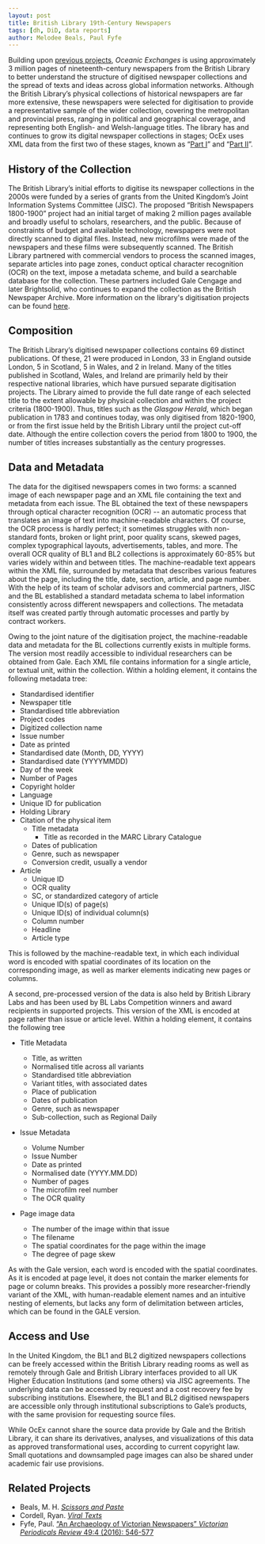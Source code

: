 ```yaml
---
layout: post
title: British Library 19th-Century Newspapers
tags: [dh, DiD, data reports]
author: Melodee Beals, Paul Fyfe
---
```

 
Building upon [previous projects](#Related), *Oceanic Exchanges* is using approximately 3 million pages of nineteenth-century newspapers from the British Library to better understand the structure of digitised newspaper collections and the spread of texts and ideas across global information networks. Although the British Library’s physical collections of historical newspapers are far more extensive, these newspapers were selected for digitisation to provide a representative sample of the wider collection, covering the metropolitan and provincial press, ranging in political and geographical coverage, and representing both English- and Welsh-language titles. The library has and continues to grow its digital newspaper collections in stages; OcEx uses XML data from the first two of these stages, known as “[Part I](https://www.gale.com/c/british-library-newspapers-part-i)” and “[Part II](https://www.gale.com/c/british-library-newspapers-part-ii)”.

## History of the Collection

The British Library’s initial efforts to digitise its newspaper collections in the 2000s were funded by a series of grants from the United Kingdom’s Joint Information Systems Committee (JISC). The proposed “British Newspapers 1800-1900” project had an initial target of making 2 million pages available and broadly useful to scholars, researchers, and the public. Because of constraints of budget and available technology, newspapers were not directly scanned to digital files. Instead, new microfilms were made of the newspapers and these films were subsequently scanned. The British Library partnered with commercial vendors to process the scanned images, separate articles into page zones, conduct optical character recognition (OCR) on the text, impose a metadata scheme, and build a searchable database for the collection. These partners included Gale Cengage and later Brightsolid, who continues to expand the collection as the British Newspaper Archive. More information on the library's digitisation projects can be found [here](http://www.bl.uk/reshelp/findhelprestype/news/newspdigproj/index.html).

## Composition

The British Library’s digitised newspaper collections contains 69 distinct publications. Of these, 21 were produced in London, 33 in England outside London, 5 in Scotland, 5 in Wales, and 2 in Ireland. Many of the titles published in Scotland, Wales, and Ireland are primarily held by their respective national libraries, which have pursued separate digitisation projects. The Library aimed to provide the full date range of each selected title to the extent allowable by physical collection and within the project criteria (1800-1900). Thus, titles such as the *Glasgow Herald*, which began publication in 1783 and continues today, was only digitised from 1820-1900, or from the first issue held by the British Library until the project cut-off date. Although the entire collection covers the period from 1800 to 1900, the number of titles increases substantially as the century progresses.

## Data and Metadata
The data for the digitised newspapers comes in two forms: a scanned image of each newspaper page and an XML file containing the text and metadata from each issue. The BL obtained the text of these newspapers through optical character recognition (OCR) -- an automatic process that translates an image of text into machine-readable characters. Of course, the OCR process is hardly perfect; it sometimes struggles with non-standard fonts, broken or light print, poor quality scans, skewed pages, complex typographical layouts, advertisements, tables, and more. The overall OCR quality of BL1 and BL2 collections is approximately 60-85% but varies widely within and between titles. The machine-readable text appears within the XML file, surrounded by metadata that describes various features about the page, including the title, date, section, article, and page number. With the help of its team of scholar advisors and commercial partners, JISC and the BL established a standard metadata schema to label information consistently across different newspapers and collections. The metadata itself was created partly through automatic processes and partly by contract workers.

Owing to the joint nature of the digitisation project, the machine-readable data and metadata for the BL collections currently exists in multiple forms. The version most readily accessible to individual researchers can be obtained from Gale. Each XML file contains information for a single article, or textual unit, within the collection. Within a holding element, it contains the following metadata tree:

+ Standardised identifier
+ Newspaper title
+ Standardised title abbreviation
+ Project codes
+ Digitized collection name
+ Issue number
+ Date as printed
+ Standardised date (Month, DD, YYYY)
+ Standardised date (YYYYMMDD)
+ Day of the week
+ Number of Pages
+ Copyright holder
+ Language
+ Unique ID for publication
+ Holding Library
+ Citation of the physical item
    + Title metadata
        + Title as recorded in the MARC Library Catalogue
    + Dates of publication
    + Genre, such as newspaper
    + Conversion credit, usually a vendor
+ Article
    + Unique ID
    + OCR quality
    + SC, or standardized category of article
    + Unique ID(s) of page(s)
    + Unique ID(s) of individual column(s)
    + Column number
    + Headline
    + Article type

This is followed by the machine-readable text, in which each individual word is encoded with spatial coordinates of its location on the corresponding image, as well as marker elements indicating new pages or columns.

A second, pre-processed version of the data is also held by British Library Labs and has been used by BL Labs Competition winners and award recipients in supported projects. This version of the XML is encoded at page rather than issue or article level. Within a holding element, it contains the following tree

+ Title Metadata
  + Title, as written
  + Normalised title across all variants
  + Standardised title abbreviation
  + Variant titles, with associated dates
  + Place of publication
  + Dates of publication
  + Genre, such as newspaper
  + Sub-collection, such as Regional Daily

+ Issue Metadata
    + Volume Number
    + Issue Number
    + Date as printed
    + Normalised date (YYYY.MM.DD)
    + Number of pages
    + The microfilm reel number
    + The OCR quality

+ Page image data
    + The number of the image within that issue
    + The filename
    + The spatial coordinates for the page within the image
    + The degree of page skew

As with the Gale version, each word is encoded with the spatial coordinates. As it is encoded at page level, it does not contain the marker elements for page or column breaks. This provides a possibly more researcher-friendly variant of the XML, with human-readable element names and an intuitive nesting of elements, but lacks any form of delimitation between articles, which can be found in the GALE version.

## Access and Use

In the United Kingdom, the BL1 and BL2 digitized newspapers collections can be freely accessed within the British Library reading rooms as well as remotely through Gale and British Library interfaces provided to all UK Higher Education Institutions (and some others) via JISC agreements. The underlying data can be accessed by request and a cost recovery fee by subscribing institutions. Elsewhere, the BL1 and BL2 digitised newspapers are accessible only through institutional subscriptions to Gale’s products, with the same provision for requesting source files.

While OcEx cannot share the source data provide by Gale and the British Library, it can share its derivatives, analyses, and visualizations of this data as approved transformational uses, according to current copyright law. Small quotations and downsampled page images can also be shared under academic fair use provisions.

<a name="Related"></a>
## Related Projects
+ Beals, M. H. [*Scissors and Paste*](http://www.scissorsandpaste.net) 
+ Cordell, Ryan. [*Viral Texts*](http://www.viraltexts.org)
+ Fyfe, Paul. [“An Archaeology of Victorian  Newspapers” *Victorian Periodicals Review* 49:4 (2016): 546-577](https://repository.lib.ncsu.edu/bitstream/handle/1840.20/33457/fyfe.newspaper.archaeology.VPR.pdf?sequence=1)
